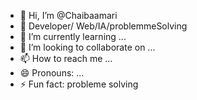 - 👋 Hi, I’m @Chaibaamari
- 👀 Developer/ Web/IA/problemmeSolving
- 🌱 I’m currently learning ...
- 💞️ I’m looking to collaborate on ...
- 📫 How to reach me ...
- 😄 Pronouns: ...
- ⚡ Fun fact: probleme solving

<!---
Chaibaamari/Chaibaamari is a ✨ special ✨ repository because its `README.md` (this file) appears on your GitHub profile.
You can click the Preview link to take a look at your changes.
--->

